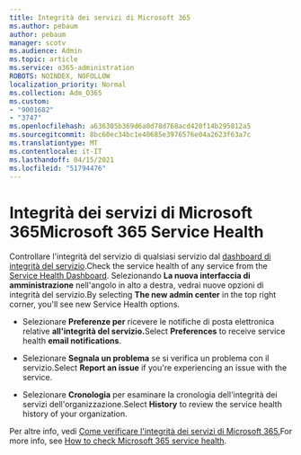 ```yaml
---
title: Integrità dei servizi di Microsoft 365
ms.author: pebaum
author: pebaum
manager: scotv
ms.audience: Admin
ms.topic: article
ms.service: o365-administration
ROBOTS: NOINDEX, NOFOLLOW
localization_priority: Normal
ms.collection: Adm_O365
ms.custom:
- "9001682"
- "3747"
ms.openlocfilehash: a636305b369d6a0d78d768acd420f14b295812a5
ms.sourcegitcommit: 8bc60ec34bc1e40685e3976576e04a2623f63a7c
ms.translationtype: MT
ms.contentlocale: it-IT
ms.lasthandoff: 04/15/2021
ms.locfileid: "51794476"
---
```

# <a name="microsoft-365-service-health"></a><span data-ttu-id="c738a-102">Integrità dei servizi di Microsoft 365</span><span class="sxs-lookup"><span data-stu-id="c738a-102">Microsoft 365 Service Health</span></span>


<span data-ttu-id="c738a-103">Controllare l'integrità del servizio di qualsiasi servizio dal [dashboard di integrità del servizio](https://admin.microsoft.com/Adminportal/Home?source=applauncher#/servicehealth).</span><span class="sxs-lookup"><span data-stu-id="c738a-103">Check the service health of any service from the [Service Health Dashboard](https://admin.microsoft.com/Adminportal/Home?source=applauncher#/servicehealth).</span></span> <span data-ttu-id="c738a-104">Selezionando **La nuova interfaccia di amministrazione** nell'angolo in alto a destra, vedrai nuove opzioni di integrità del servizio.</span><span class="sxs-lookup"><span data-stu-id="c738a-104">By selecting **The new admin center** in the top right corner, you'll see new Service Health options.</span></span>

- <span data-ttu-id="c738a-105">Selezionare **Preferenze per** ricevere le notifiche di posta elettronica relative **all'integrità del servizio.**</span><span class="sxs-lookup"><span data-stu-id="c738a-105">Select **Preferences** to receive service health **email notifications**.</span></span>

- <span data-ttu-id="c738a-106">Selezionare **Segnala un problema** se si verifica un problema con il servizio.</span><span class="sxs-lookup"><span data-stu-id="c738a-106">Select **Report an issue** if you're experiencing an issue with the service.</span></span>

- <span data-ttu-id="c738a-107">Selezionare **Cronologia** per esaminare la cronologia dell'integrità dei servizi dell'organizzazione.</span><span class="sxs-lookup"><span data-stu-id="c738a-107">Select **History** to review the service health history of your organization.</span></span> 

<span data-ttu-id="c738a-108">Per altre info, vedi [Come verificare l'integrità dei servizi di Microsoft 365.](https://docs.microsoft.com/office365/enterprise/view-service-health)</span><span class="sxs-lookup"><span data-stu-id="c738a-108">For more info, see [How to check Microsoft 365 service health](https://docs.microsoft.com/office365/enterprise/view-service-health).</span></span> 